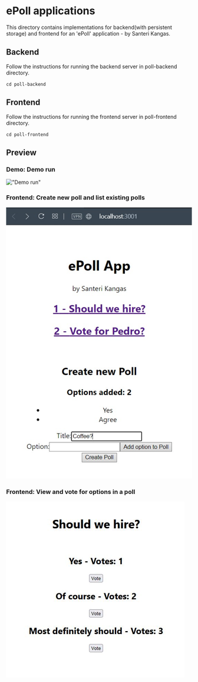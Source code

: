 # ePoll applications

This directory contains implementations for backend(with persistent storage) and frontend for an 'ePoll' application - by Santeri Kangas.

## Backend

Follow the instructions for running the backend server in poll-backend directory.

```
cd poll-backend
```

## Frontend

Follow the instructions for running the frontend server in poll-frontend directory.

```
cd poll-frontend
```

## Preview

### Demo: Demo run
!["Demo run"](./screenshots/demo.gif)

### Frontend: Create new poll and list existing polls
!["Create new poll and list existing polls"](./screenshots/viewPolls-createNewPoll.jpg)

### Frontend: View and vote for options in a poll
!["View and vote for options in a poll"](./screenshots/voteForOption.jpg)